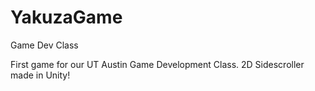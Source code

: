 YakuzaGame
==========

Game Dev Class


First game for our UT Austin Game Development Class. 2D Sidescroller made in Unity!

